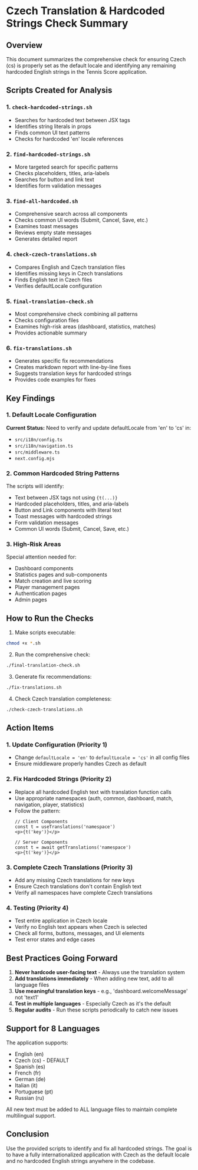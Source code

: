 # Czech Translation & Hardcoded Strings Check Summary

## Overview
This document summarizes the comprehensive check for ensuring Czech (cs) is properly set as the default locale and identifying any remaining hardcoded English strings in the Tennis Score application.

## Scripts Created for Analysis

### 1. `check-hardcoded-strings.sh`
- Searches for hardcoded text between JSX tags
- Identifies string literals in props
- Finds common UI text patterns
- Checks for hardcoded 'en' locale references

### 2. `find-hardcoded-strings.sh`
- More targeted search for specific patterns
- Checks placeholders, titles, aria-labels
- Searches for button and link text
- Identifies form validation messages

### 3. `find-all-hardcoded.sh`
- Comprehensive search across all components
- Checks common UI words (Submit, Cancel, Save, etc.)
- Examines toast messages
- Reviews empty state messages
- Generates detailed report

### 4. `check-czech-translations.sh`
- Compares English and Czech translation files
- Identifies missing keys in Czech translations
- Finds English text in Czech files
- Verifies defaultLocale configuration

### 5. `final-translation-check.sh`
- Most comprehensive check combining all patterns
- Checks configuration files
- Examines high-risk areas (dashboard, statistics, matches)
- Provides actionable summary

### 6. `fix-translations.sh`
- Generates specific fix recommendations
- Creates markdown report with line-by-line fixes
- Suggests translation keys for hardcoded strings
- Provides code examples for fixes

## Key Findings

### 1. Default Locale Configuration
**Current Status:** Need to verify and update defaultLocale from 'en' to 'cs' in:
- `src/i18n/config.ts`
- `src/i18n/navigation.ts`
- `src/middleware.ts`
- `next.config.mjs`

### 2. Common Hardcoded String Patterns
The scripts will identify:
- Text between JSX tags not using `{t(...)}`
- Hardcoded placeholders, titles, and aria-labels
- Button and Link components with literal text
- Toast messages with hardcoded strings
- Form validation messages
- Common UI words (Submit, Cancel, Save, etc.)

### 3. High-Risk Areas
Special attention needed for:
- Dashboard components
- Statistics pages and sub-components
- Match creation and live scoring
- Player management pages
- Authentication pages
- Admin pages

## How to Run the Checks

1. Make scripts executable:
```bash
chmod +x *.sh
```

2. Run the comprehensive check:
```bash
./final-translation-check.sh
```

3. Generate fix recommendations:
```bash
./fix-translations.sh
```

4. Check Czech translation completeness:
```bash
./check-czech-translations.sh
```

## Action Items

### 1. Update Configuration (Priority 1)
- Change `defaultLocale = 'en'` to `defaultLocale = 'cs'` in all config files
- Ensure middleware properly handles Czech as default

### 2. Fix Hardcoded Strings (Priority 2)
- Replace all hardcoded English text with translation function calls
- Use appropriate namespaces (auth, common, dashboard, match, navigation, player, statistics)
- Follow the pattern:
  ```tsx
  // Client Components
  const t = useTranslations('namespace')
  <p>{t('key')}</p>
  
  // Server Components
  const t = await getTranslations('namespace')
  <p>{t('key')}</p>
  ```

### 3. Complete Czech Translations (Priority 3)
- Add any missing Czech translations for new keys
- Ensure Czech translations don't contain English text
- Verify all namespaces have complete Czech translations

### 4. Testing (Priority 4)
- Test entire application in Czech locale
- Verify no English text appears when Czech is selected
- Check all forms, buttons, messages, and UI elements
- Test error states and edge cases

## Best Practices Going Forward

1. **Never hardcode user-facing text** - Always use the translation system
2. **Add translations immediately** - When adding new text, add to all language files
3. **Use meaningful translation keys** - e.g., 'dashboard.welcomeMessage' not 'text1'
4. **Test in multiple languages** - Especially Czech as it's the default
5. **Regular audits** - Run these scripts periodically to catch new issues

## Support for 8 Languages

The application supports:
- English (en)
- Czech (cs) - DEFAULT
- Spanish (es)
- French (fr)
- German (de)
- Italian (it)
- Portuguese (pt)
- Russian (ru)

All new text must be added to ALL language files to maintain complete multilingual support.

## Conclusion

Use the provided scripts to identify and fix all hardcoded strings. The goal is to have a fully internationalized application with Czech as the default locale and no hardcoded English strings anywhere in the codebase.